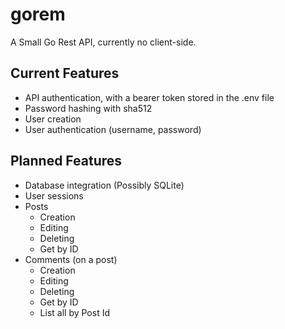 # gorem
A Small Go Rest API, currently no client-side.

## Current Features
- API authentication, with a bearer token stored in the .env file
- Password hashing with sha512
- User creation
- User authentication (username, password)

## Planned Features
- Database integration (Possibly SQLite)
- User sessions
- Posts
    - Creation
    - Editing
    - Deleting
    - Get by ID
 - Comments (on a post)
    -  Creation
    -  Editing
    -  Deleting
    -  Get by ID
    -  List all by Post Id
